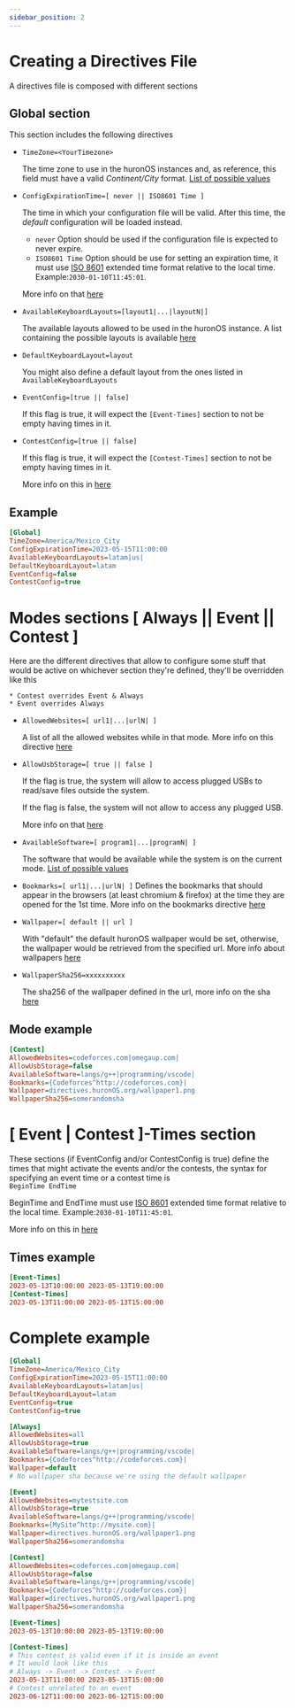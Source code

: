 ```yaml
---
sidebar_position: 2
---
```

# Creating a Directives File
A directives file is composed with different sections

## Global section
This section includes the following directives
- `TimeZone=<YourTimezone>`

    The time zone to use in the huronOS instances and, as reference, this field must have a valid *Continent/City* format. [List of possible values](./configurations/timezones.md)

- `ConfigExpirationTime=[ never || ISO8601 Time ]`

    The time in which your configuration file will be valid. After this time, the *default* configuration will be loaded instead. 
    - `never` Option should be used if the configuration file is expected to never expire.
    - `ISO8601 Time` Option should be use for setting an expiration time, it must use [ISO 8601](https://en.wikipedia.org/wiki/ISO_8601) extended time format relative to the local time. Example:`2030-01-10T11:45:01`. 

    More info on that [here](./configurations/expiration-time.md)

- `AvailableKeyboardLayouts=[layout1|...|layoutN|]`

    The available layouts allowed to be used in the huronOS instance. A list containing the possible layouts is available [here](./configurations/keyboard-layout.md)

- `DefaultKeyboardLayout=layout`

    You might also define a default layout from the ones listed in `AvailableKeyboardLayouts`

- `EventConfig=[true || false]`

    If this flag is true, it will expect the `[Event-Times]` section to not be empty having times in it.
    
- `ContestConfig=[true || false]`

    If this flag is true, it will expect the `[Contest-Times]` section to not be empty having times in it.
    
    More info on this in [here](./configurations/events-and-contests.md)

## Example
```ini
[Global]
TimeZone=America/Mexico_City
ConfigExpirationTime=2023-05-15T11:00:00
AvailableKeyboardLayouts=latam|us|
DefaultKeyboardLayout=latam
EventConfig=false
ContestConfig=true
```

# Modes sections [ Always || Event || Contest ]
Here are the different directives that allow to configure some stuff that would be active on whichever section they're defined, they'll be overridden like this

    * Contest overrides Event & Always
    * Event overrides Always
- `AllowedWebsites=[ url1|...|urlN| ]`
    
    A list of all the allowed websites while in that mode. More info on this directive [here](./configurations/web-firewall.md)

- `AllowUsbStorage=[ true || false ]`

    If the flag is true, the system will allow to access plugged USBs to read/save files outside the system.
    
    If the flag is false, the system will not allow to access any plugged USB.

    More info on that [here](./configurations/usb-drives.md)

- `AvailableSoftware=[ program1|...|programN| ]`

    The software that would be available while the system is on the current mode. [List of possible values](./configurations/software-modules.md)

- `Bookmarks=[ url1|...|urlN| ]`
    Defines the bookmarks that should appear in the browsers (at least chromium & firefox) at the time they are opened for the 1st time. More info on the bookmarks directive [here](./configurations/bookmarks.md)

- `Wallpaper=[ default || url ]`
    
    With "default" the default huronOS wallpaper would be set, otherwise, the wallpaper would be retrieved from the specified url. More info about wallpapers [here](./configurations/wallpaper.md)

- `WallpaperSha256=xxxxxxxxxx`

    The sha256 of the wallpaper defined in the url, more info on the sha [here](./configurations/wallpaper.md)

## Mode example
```ini
[Contest]
AllowedWebsites=codeforces.com|omegaup.com|
AllowUsbStorage=false
AvailableSoftware=langs/g++|programming/vscode|
Bookmarks={Codeforces^http://codeforces.com}|
Wallpaper=directives.huronOS.org/wallpaper1.png
WallpaperSha256=somerandomsha
```

# [ Event | Contest ]-Times section
These sections (if EventConfig and/or ContestConfig is true) define the times that might activate the events and/or the contests, the syntax for specifying an event time or a contest time is  
`BeginTime EndTime` 

BeginTime and EndTime must use [ISO 8601](https://en.wikipedia.org/wiki/ISO_8601) extended time format relative to the local time. Example:`2030-01-10T11:45:01`. 

More info on this in [here](./configurations/events-and-contests.md)

## Times example
```ini
[Event-Times]
2023-05-13T10:00:00 2023-05-13T19:00:00
[Contest-Times]
2023-05-13T11:00:00 2023-05-13T15:00:00
```

# Complete example
```ini
[Global]
TimeZone=America/Mexico_City
ConfigExpirationTime=2023-05-15T11:00:00
AvailableKeyboardLayouts=latam|us|
DefaultKeyboardLayout=latam
EventConfig=true
ContestConfig=true

[Always]
AllowedWebsites=all
AllowUsbStorage=true
AvailableSoftware=langs/g++|programming/vscode|
Bookmarks={Codeforces^http://codeforces.com}|
Wallpaper=default
# No wallpaper sha because we're using the default wallpaper

[Event]
AllowedWebsites=mytestsite.com
AllowUsbStorage=true
AvailableSoftware=langs/g++|programming/vscode|
Bookmarks={MySite^http://mysite.com}|
Wallpaper=directives.huronOS.org/wallpaper1.png
WallpaperSha256=somerandomsha

[Contest]
AllowedWebsites=codeforces.com|omegaup.com|
AllowUsbStorage=false
AvailableSoftware=langs/g++|programming/vscode|
Bookmarks={Codeforces^http://codeforces.com}|
Wallpaper=directives.huronOS.org/wallpaper1.png
WallpaperSha256=somerandomsha

[Event-Times]
2023-05-13T10:00:00 2023-05-13T19:00:00

[Contest-Times]
# This contest is valid even if it is inside an event
# It would look like this
# Always -> Event -> Contest -> Event
2023-05-13T11:00:00 2023-05-13T15:00:00
# Contest unrelated to an event
2023-06-12T11:00:00 2023-06-12T15:00:00
```